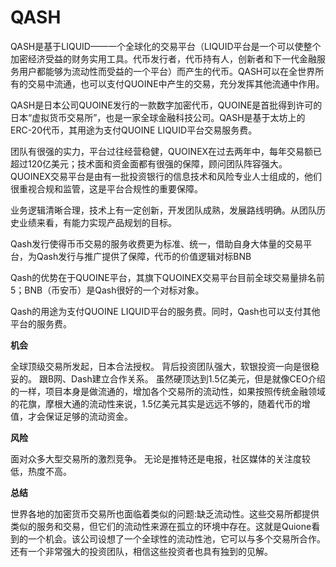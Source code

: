 # 

# QASH

QASH是基于LIQUID——一个全球化的交易平台（LIQUID平台是一个可以使整个加密经济受益的财务实用工具。代币发行者，代币持有人，创新者和下一代金融服务用户都能够为流动性而受益的一个平台）而产生的代币。QASH可以在全世界所有的交易中流通，也可以支付QUOINE中产生的交易，充分发挥其他流通中作用。

QASH是日本公司QUOINE发行的一款数字加密代币，QUOINE是首批得到许可的日本“虚拟货币交易所”，也是一家全球金融科技公司。QASH是基于太坊上的ERC-20代币，其用途为支付QUOINE LIQUID平台交易服务费。

团队有很强的实力，平台过往经营稳健，QUOINEX在过去两年中，每年交易额已超过120亿美元；技术面和资金面都有很强的保障，顾问团队阵容强大。QUOINEX交易平台是由有一批投资银行的信息技术和风险专业人士组成的，他们很重视合规和监管，这是平台合规性的重要保障。

业务逻辑清晰合理，技术上有一定创新，开发团队成熟，发展路线明确。从团队历史业绩来看，有能力实现产品规划的目标。

Qash发行使得币币交易的服务收费更为标准、统一，借助自身大体量的交易平台，为Qash发行与推广提供了保障，代币的价值逻辑对标BNB

Qash的优势在于QUOINE平台，其旗下QUOINEX交易平台目前全球交易量排名前5；BNB（币安币）是Qash很好的一个对标对象。

Qash的用途为支付QUOINE LIQUID平台的服务费。同时，Qash也可以支付其他平台的服务费。

**机会**

全球顶级交易所发起，日本合法授权。
背后投资团队强大，软银投资一向是很稳妥的。
跟B网、Dash建立合作关系。
虽然硬顶达到1.5亿美元，但是就像CEO介绍的一样，项目本身是做流通的，增加各个交易所的流动性，如果按照传统金融领域的花旗，摩根大通的流动性来说，1.5亿美元其实是远远不够的，随着代币的增值，才会保证足够的流动资金。

**风险**

面对众多大型交易所的激烈竞争。
无论是推特还是电报，社区媒体的关注度较低，热度不高。

**总结**

世界各地的加密货币交易所也面临着类似的问题:缺乏流动性。这些交易所都提供类似的服务和交易，但它们的流动性来源在孤立的环境中存在。这就是Quione看到的一个机会。该公司设想了一个全球性的流动性池，它可以与多个交易所合作。还有一个非常强大的投资团队，相信这些投资者也具有独到的见解。

